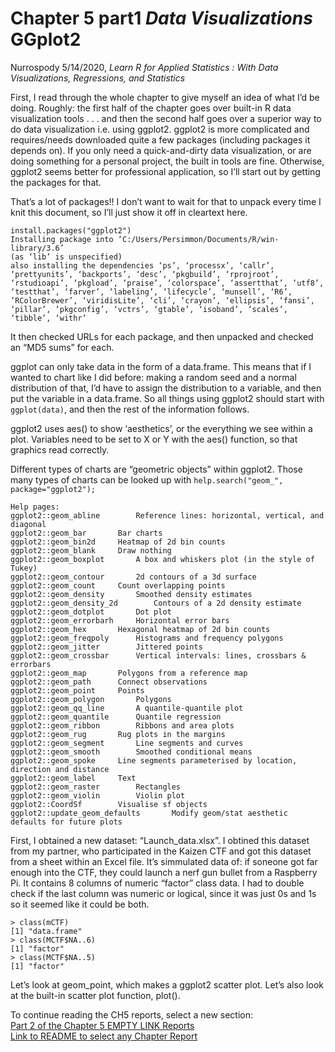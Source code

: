 Chapter 5 part1 *Data Visualizations* GGplot2
================
Nurrospody
5/14/2020, *Learn R for Applied Statistics : With Data Visualizations,
Regressions, and Statistics*

First, I read through the whole chapter to give myself an idea of what
I’d be doing. Roughly: the first half of the chapter goes over
built-in R data visualization tools . . . and then the second half goes
over a superior way to do data visualization i.e. using ggplot2. ggplot2
is more complicated and requires/needs downloaded quite a few packages
(including packages it depends on). If you only need a quick-and-dirty
data visualization, or are doing something for a personal project, the
built in tools are fine. Otherwise, ggplot2 seems better for
professional application, so I’ll start out by getting the packages for
that.

That’s a lot of packages\!\! I don’t want to wait for that to unpack
every time I knit this document, so I’ll just show it off in cleartext
here.

    install.packages("ggplot2")
    Installing package into ‘C:/Users/Persimmon/Documents/R/win-library/3.6’
    (as ‘lib’ is unspecified)
    also installing the dependencies ‘ps’, ‘processx’, ‘callr’, ‘prettyunits’, ‘backports’, ‘desc’, ‘pkgbuild’, ‘rprojroot’, ‘rstudioapi’, ‘pkgload’, ‘praise’, ‘colorspace’, ‘assertthat’, ‘utf8’, ‘testthat’, ‘farver’, ‘labeling’, ‘lifecycle’, ‘munsell’, ‘R6’, ‘RColorBrewer’, ‘viridisLite’, ‘cli’, ‘crayon’, ‘ellipsis’, ‘fansi’, ‘pillar’, ‘pkgconfig’, ‘vctrs’, ‘gtable’, ‘isoband’, ‘scales’, ‘tibble’, ‘withr’

It then checked URLs for each package, and then unpacked and checked an
“MD5 sums” for each.

ggplot can only take data in the form of a data.frame. This means that
if I wanted to chart like I did before: making a random seed and a
normal distribution of that, I’d have to assign the distribution to a
variable, and then put the variable in a data.frame. So all things using
ggplot2 should start with `ggplot(data)`, and then the rest of the
information follows.

ggplot2 uses aes() to show ‘aesthetics’, or the everything we see within
a plot. Variables need to be set to X or Y with the aes() function, so
that graphics read correctly.

Different types of charts are “geometric objects” within ggplot2. Those
many types of charts can be looked up with `help.search("geom_",
package="ggplot2");`

    Help pages:
    ggplot2::geom_abline        Reference lines: horizontal, vertical, and diagonal
    ggplot2::geom_bar       Bar charts
    ggplot2::geom_bin2d     Heatmap of 2d bin counts
    ggplot2::geom_blank     Draw nothing
    ggplot2::geom_boxplot       A box and whiskers plot (in the style of Tukey)
    ggplot2::geom_contour       2d contours of a 3d surface
    ggplot2::geom_count     Count overlapping points
    ggplot2::geom_density       Smoothed density estimates
    ggplot2::geom_density_2d        Contours of a 2d density estimate
    ggplot2::geom_dotplot       Dot plot
    ggplot2::geom_errorbarh     Horizontal error bars
    ggplot2::geom_hex       Hexagonal heatmap of 2d bin counts
    ggplot2::geom_freqpoly      Histograms and frequency polygons
    ggplot2::geom_jitter        Jittered points
    ggplot2::geom_crossbar      Vertical intervals: lines, crossbars & errorbars
    ggplot2::geom_map       Polygons from a reference map
    ggplot2::geom_path      Connect observations
    ggplot2::geom_point     Points
    ggplot2::geom_polygon       Polygons
    ggplot2::geom_qq_line       A quantile-quantile plot
    ggplot2::geom_quantile      Quantile regression
    ggplot2::geom_ribbon        Ribbons and area plots
    ggplot2::geom_rug       Rug plots in the margins
    ggplot2::geom_segment       Line segments and curves
    ggplot2::geom_smooth        Smoothed conditional means
    ggplot2::geom_spoke     Line segments parameterised by location, direction and distance
    ggplot2::geom_label     Text
    ggplot2::geom_raster        Rectangles
    ggplot2::geom_violin        Violin plot
    ggplot2::CoordSf        Visualise sf objects
    ggplot2::update_geom_defaults       Modify geom/stat aesthetic defaults for future plots

First, I obtained a new dataset: “Launch\_data.xlsx”. I obtined this
dataset from my partner, who participated in the Kaizen CTF and got this
dataset from a sheet within an Excel file. It’s simmulated data of: if
soneone got far enough into the CTF, they could launch a nerf gun bullet
from a Raspberry Pi. It contains 8 columns of numeric “factor” class
data. I had to double check if the last column was numeric or logical,
since it was just 0s and 1s so it seemed like it could be both.

    > class(mCTF)
    [1] "data.frame"
    > class(MCTF$NA..6)
    [1] "factor"
    > class(MCTF$NA..5)
    [1] "factor"

Let’s look at geom\_point, which makes a ggplot2 scatter plot. Let’s
also look at the built-in scatter plot function, plot().

To continue reading the CH5 reports, select a new section:  
[Part 2 of the Chapter 5 EMPTY LINK
Reports](https://github.com/Nurrospody/SOURCE-Statistics-ILC/blob/master/Chapter%20Reports/CH5-part2.md)  
[Link to README to select any Chapter
Report](https://github.com/Nurrospody/SOURCE-Statistics-ILC/blob/master/README.md)
